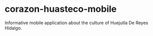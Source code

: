 # corazon-huasteco-mobile
Informative mobile application about the culture of Huejutla De Reyes Hidalgo.
